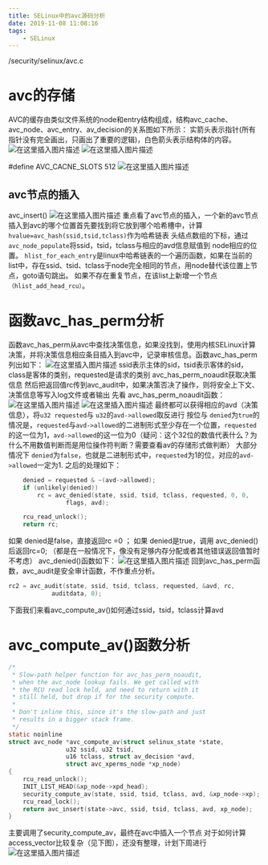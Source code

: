 ```yaml
---
title: SELinux中的avc源码分析
date: 2019-11-08 11:08:16
tags:
	- SELinux
---
```


/security/selinux/avc.c
# avc的存储
AVC的缓存由类似文件系统的node和entry结构组成，结构avc_cache、avc_node、avc_entry、av_decision的关系图如下所示：
实箭头表示指针(所有指针没有完全画出，只画出了重要的逻辑)，白色箭头表示结构体的内容。
![在这里插入图片描述](https://gitee.com/liying000/blogimg/raw/master/20191108090214403.png)
![在这里插入图片描述](https://img-blog.csdnimg.cn/20191108090420513.png?)

#define AVC_CACNE_SLOTS  512
![在这里插入图片描述](https://gitee.com/liying000/blogimg/raw/master/2019110720170651.png)

## avc节点的插入
avc_insert()
![在这里插入图片描述](https://gitee.com/liying000/blogimg/raw/master/20191108104028882.png)
重点看了avc节点的插入，一个新的avc节点插入到avc的哪个位置首先要找到将它放到哪个哈希槽中，计算 `hvalue=avc_hash(ssid,tsid,tclass)`作为哈希链表 头结点数组的下标，通过`avc_node_populate`将ssid，tsid，tclass与相应的avd信息赋值到 node相应的位置。
`hlist_for_each_entry`是linux中哈希链表的一个遍历函数，如果在当前的list中，存在ssid、tsid、tclass于node完全相同的节点，用node替代该位置上节点，goto语句跳出。
如果不存在重复节点，在该list上新增一个节点`（hlist_add_head_rcu）`。

# 函数avc_has_perm分析
函数avc_has_perm从avc中查找决策信息，如果没找到，使用内核SELinux计算决策，并将决策信息相应条目插入到avc中，记录审核信息。函数avc_has_perm列出如下：
![在这里插入图片描述](https://gitee.com/liying000/blogimg/raw/master/20191107170208878.png)
ssid表示主体的sid，tsid表示客体的sid，class是客体的类别，requested是请求的类别
avc_has_perm_noaudit获取决策信息
然后把返回值rc传到avc_audit中，如果决策否决了操作，则将安全上下文、决策信息等写入log文件或者输出
先看 avc_has_perm_noaudit函数：
![在这里插入图片描述](https://gitee.com/liying000/blogimg/raw/master/20191107161151131.png)
![在这里插入图片描述](https://gitee.com/liying000/blogimg/raw/master/20191107165906523.png)
最终都可以获得相应的avd（决策信息），将`u32 requested`与 `u32`的`avd->allowed`取反进行 按位与
`denied`为`true`的情况是，`requested`与`avd->allowed`的二进制形式至少存在一个位置，`requested`的这一位为1，`avd->allowed`的这一位为0（疑问：这个32位的数值代表什么？为什么不用数值判断而是用位操作符判断？需要查看av的存储形式做判断）
大部分情况下 `denied`为`false`，也就是二进制形式中，`requested`为1的位，对应的`avd->allowed`一定为1.
之后的处理如下：

```c
	denied = requested & ~(avd->allowed);                        
	if (unlikely(denied))                         
		rc = avc_denied(state, ssid, tsid, tclass, requested, 0, 0,
				flags, avd);

	rcu_read_unlock();
	return rc;
```
如果 denied是false，直接返回rc =0 ；
如果 denied是true，调用 avc_denied()后返回rc=0;
（都是在一般情况下，像没有足够内存分配或者其他错误返回值暂时不考虑）
avc_denied()函数如下：
![在这里插入图片描述](https://gitee.com/liying000/blogimg/raw/master/20191108162518610.png)
回到avc_has_perm函数，avc_audit是安全审计函数，不作重点分析。

```c
rc2 = avc_audit(state, ssid, tsid, tclass, requested, &avd, rc,
			auditdata, 0);
```
下面我们来看avc_compute_av()如何通过ssid，tsid，tclass计算avd
# avc_compute_av()函数分析

```c
/*
 * Slow-path helper function for avc_has_perm_noaudit,
 * when the avc_node lookup fails. We get called with
 * the RCU read lock held, and need to return with it
 * still held, but drop if for the security compute.
 *
 * Don't inline this, since it's the slow-path and just
 * results in a bigger stack frame.
 */
static noinline
struct avc_node *avc_compute_av(struct selinux_state *state,
				u32 ssid, u32 tsid,
				u16 tclass, struct av_decision *avd,
				struct avc_xperms_node *xp_node)
{
	rcu_read_unlock();
	INIT_LIST_HEAD(&xp_node->xpd_head);
	security_compute_av(state, ssid, tsid, tclass, avd, &xp_node->xp);
	rcu_read_lock();
	return avc_insert(state->avc, ssid, tsid, tclass, avd, xp_node);
}
```
主要调用了security_compute_av，最终在avc中插入一个节点
对于如何计算access_vector比较复杂（见下图），还没有整理，计划下周进行
![在这里插入图片描述](https://gitee.com/liying000/blogimg/raw/master/20191107200032844.png)